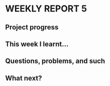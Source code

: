 # WEEKLY REPORT 5

## Project progress

## This week I learnt...

## Questions, problems, and such

## What next?
